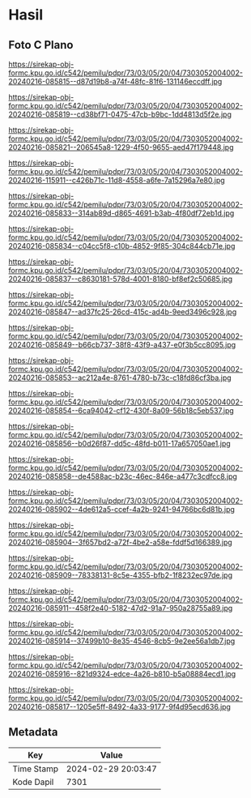 # Hasil

## Foto C Plano

https://sirekap-obj-formc.kpu.go.id/c542/pemilu/pdpr/73/03/05/20/04/7303052004002-20240216-085815--d87d19b8-a74f-48fc-81f6-131146eccdff.jpg

https://sirekap-obj-formc.kpu.go.id/c542/pemilu/pdpr/73/03/05/20/04/7303052004002-20240216-085819--cd38bf71-0475-47cb-b9bc-1dd4813d5f2e.jpg

https://sirekap-obj-formc.kpu.go.id/c542/pemilu/pdpr/73/03/05/20/04/7303052004002-20240216-085821--206545a8-1229-4f50-9655-aed47f179448.jpg

https://sirekap-obj-formc.kpu.go.id/c542/pemilu/pdpr/73/03/05/20/04/7303052004002-20240216-115911--c426b71c-11d8-4558-a6fe-7a15296a7e80.jpg

https://sirekap-obj-formc.kpu.go.id/c542/pemilu/pdpr/73/03/05/20/04/7303052004002-20240216-085833--314ab89d-d865-4691-b3ab-4f80df72eb1d.jpg

https://sirekap-obj-formc.kpu.go.id/c542/pemilu/pdpr/73/03/05/20/04/7303052004002-20240216-085834--c04cc5f8-c10b-4852-9f85-304c844cb71e.jpg

https://sirekap-obj-formc.kpu.go.id/c542/pemilu/pdpr/73/03/05/20/04/7303052004002-20240216-085837--c8630181-578d-4001-8180-bf8ef2c50685.jpg

https://sirekap-obj-formc.kpu.go.id/c542/pemilu/pdpr/73/03/05/20/04/7303052004002-20240216-085847--ad37fc25-26cd-415c-ad4b-9eed3496c928.jpg

https://sirekap-obj-formc.kpu.go.id/c542/pemilu/pdpr/73/03/05/20/04/7303052004002-20240216-085849--b66cb737-38f8-43f9-a437-e0f3b5cc8095.jpg

https://sirekap-obj-formc.kpu.go.id/c542/pemilu/pdpr/73/03/05/20/04/7303052004002-20240216-085853--ac212a4e-8761-4780-b73c-c18fd86cf3ba.jpg

https://sirekap-obj-formc.kpu.go.id/c542/pemilu/pdpr/73/03/05/20/04/7303052004002-20240216-085854--6ca94042-cf12-430f-8a09-56b18c5eb537.jpg

https://sirekap-obj-formc.kpu.go.id/c542/pemilu/pdpr/73/03/05/20/04/7303052004002-20240216-085856--b0d26f87-dd5c-48fd-b011-17a657050ae1.jpg

https://sirekap-obj-formc.kpu.go.id/c542/pemilu/pdpr/73/03/05/20/04/7303052004002-20240216-085858--de4588ac-b23c-46ec-846e-a477c3cdfcc8.jpg

https://sirekap-obj-formc.kpu.go.id/c542/pemilu/pdpr/73/03/05/20/04/7303052004002-20240216-085902--4de612a5-ccef-4a2b-9241-94766bc6d81b.jpg

https://sirekap-obj-formc.kpu.go.id/c542/pemilu/pdpr/73/03/05/20/04/7303052004002-20240216-085904--3f657bd2-a72f-4be2-a58e-fddf5d166389.jpg

https://sirekap-obj-formc.kpu.go.id/c542/pemilu/pdpr/73/03/05/20/04/7303052004002-20240216-085909--78338131-8c5e-4355-bfb2-1f8232ec97de.jpg

https://sirekap-obj-formc.kpu.go.id/c542/pemilu/pdpr/73/03/05/20/04/7303052004002-20240216-085911--458f2e40-5182-47d2-91a7-950a28755a89.jpg

https://sirekap-obj-formc.kpu.go.id/c542/pemilu/pdpr/73/03/05/20/04/7303052004002-20240216-085914--37499b10-8e35-4546-8cb5-9e2ee56a1db7.jpg

https://sirekap-obj-formc.kpu.go.id/c542/pemilu/pdpr/73/03/05/20/04/7303052004002-20240216-085916--821d9324-edce-4a26-b810-b5a08884ecd1.jpg

https://sirekap-obj-formc.kpu.go.id/c542/pemilu/pdpr/73/03/05/20/04/7303052004002-20240216-085817--1205e5ff-8492-4a33-9177-9f4d95ecd636.jpg


## Metadata

| Key        | Value               |
| ---------- | ------------------- |
| Time Stamp | 2024-02-29 20:03:47 |
| Kode Dapil | 7301                |



